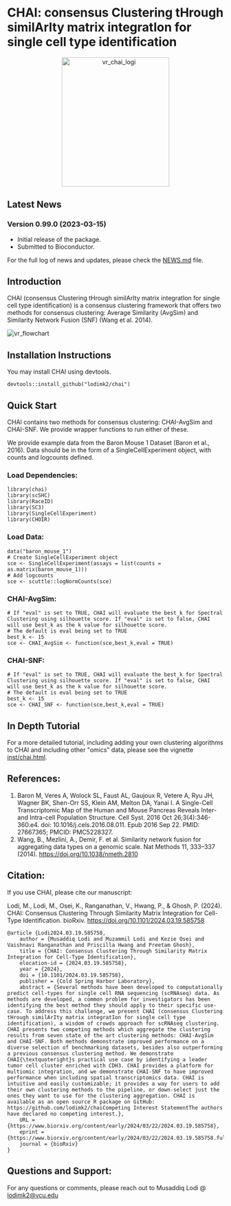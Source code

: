 # CHAI: consensus Clustering tHrough similArIty matrix integratIon for single cell type identification 
<div style="text-align: center;">
    <img src="https://github.com/lodimk2/chai/assets/69815640/c3894c8e-91c3-45a5-acaa-0a6ca8eb79e6" alt="vr_chai_logi" width="250px" height="300px">
</div>


## Latest News
### Version 0.99.0 (2023-03-15)
- Initial release of the package.
- Submitted to Bioconductor.

For the full log of news and updates, please check the [NEWS.md](NEWS.md) file.

## Introduction 
CHAI (consensus Clustering tHrough similArIty matrix integratIon for single cell type identification) is a consensus clustering framework that offers two methods for consensus clustering: Average Similarity (AvgSim) and Similarity Network Fusion (SNF) (Wang et al. 2014).

![vr_flowchart](https://github.com/lodimk2/chai/assets/69815640/21202365-38f7-4fa9-aeff-c8f5b14c9fe9)

## Installation Instructions 

You may install CHAI using devtools. 

```devtools::install_github("lodimk2/chai")```

## Quick Start

CHAI contains two methods for consensus clustering: CHAI-AvgSim and CHAI-SNF. We provide wrapper functions to run either of these. 

We provide example data from the Baron Mouse 1 Dataset (Baron et al., 2016). Data should be in the form of a SingleCellExperiment object, with counts and logcounts defined. 

### Load Dependencies:

```
library(chai)
library(scSHC)
library(RaceID)
library(SC3)
library(SingleCellExperiment)
library(CHOIR)
```

### Load Data:

```
data("baron_mouse_1")
# Create SingleCellExperiment object
sce <- SingleCellExperiment(assays = list(counts = as.matrix(baron_mouse_1)))
# Add logcounts 
sce <- scuttle::logNormCounts(sce)
```
### CHAI-AvgSim:

```
# If "eval" is set to TRUE, CHAI will evaluate the best_k for Spectral Clustering using silhouette score. If "eval" is set to false, CHAI will use best_k as the k value for silhouette score.
# The default is eval being set to TRUE
best_k <- 15
sce <- CHAI_AvgSim <- function(sce,best_k,eval = TRUE)
```

### CHAI-SNF:

```
# If "eval" is set to TRUE, CHAI will evaluate the best_k for Spectral Clustering using silhouette score. If "eval" is set to false, CHAI will use best_k as the k value for silhouette score.
# The default is eval being set to TRUE
best_k <- 15
sce <- CHAI_SNF <- function(sce,best_k,eval = TRUE)
```
## In Depth Tutorial
For a more detailed tutorial, including adding your own clustering algorithms to CHAI and including other "omics" data, please see the vignette [inst/chai.html](inst/chai.html). 


## References:
1. Baron M, Veres A, Wolock SL, Faust AL, Gaujoux R, Vetere A, Ryu JH, Wagner BK, Shen-Orr SS, Klein AM, Melton DA, Yanai I. A Single-Cell Transcriptomic Map of the Human and Mouse Pancreas Reveals Inter- and Intra-cell Population Structure. Cell Syst. 2016 Oct 26;3(4):346-360.e4. doi: 10.1016/j.cels.2016.08.011. Epub 2016 Sep 22. PMID: 27667365; PMCID: PMC5228327.
2. Wang, B., Mezlini, A., Demir, F. et al. Similarity network fusion for aggregating data types on a genomic scale. Nat Methods 11, 333–337 (2014). https://doi.org/10.1038/nmeth.2810

## Citation:
If you use CHAI, please cite our manuscript: 

Lodi, M., Lodi, M., Osei, K., Ranganathan, V., Hwang, P., & Ghosh, P. (2024). CHAI: Consensus Clustering Through Similarity Matrix Integration for Cell-Type Identification. bioRxiv. https://doi.org/10.1101/2024.03.19.585758

```
@article {Lodi2024.03.19.585758,
	author = {Musaddiq Lodi and Muzammil Lodi and Kezie Osei and Vaishnavi Ranganathan and Priscilla Hwang and Preetam Ghosh},
	title = {CHAI: Consensus Clustering Through Similarity Matrix Integration for Cell-Type Identification},
	elocation-id = {2024.03.19.585758},
	year = {2024},
	doi = {10.1101/2024.03.19.585758},
	publisher = {Cold Spring Harbor Laboratory},
	abstract = {Several methods have been developed to computationally predict cell-types for single cell RNA sequencing (scRNAseq) data. As methods are developed, a common problem for investigators has been identifying the best method they should apply to their specific use-case. To address this challenge, we present CHAI (consensus Clustering tHrough similArIty matrix integratIon for single cell type identification), a wisdom of crowds approach for scRNAseq clustering. CHAI presents two competing methods which aggregate the clustering results from seven state of the art clustering methods: CHAI-AvgSim and CHAI-SNF. Both methods demonstrate improved performance on a diverse selection of benchmarking datasets, besides also outperforming a previous consensus clustering method. We demonstrate CHAI{\textquoteright}s practical use case by identifying a leader tumor cell cluster enriched with CDH3. CHAI provides a platform for multiomic integration, and we demonstrate CHAI-SNF to have improved performance when including spatial transcriptomics data. CHAI is intuitive and easily customizable; it provides a way for users to add their own clustering methods to the pipeline, or down-select just the ones they want to use for the clustering aggregation. CHAI is available as an open source R package on GitHub: https://github.com/lodimk2/chaiCompeting Interest StatementThe authors have declared no competing interest.},
	URL = {https://www.biorxiv.org/content/early/2024/03/22/2024.03.19.585758},
	eprint = {https://www.biorxiv.org/content/early/2024/03/22/2024.03.19.585758.full.pdf},
	journal = {bioRxiv}
}
```

## Questions and Support:
For any questions or comments, please reach out to Musaddiq Lodi @ lodimk2@vcu.edu

